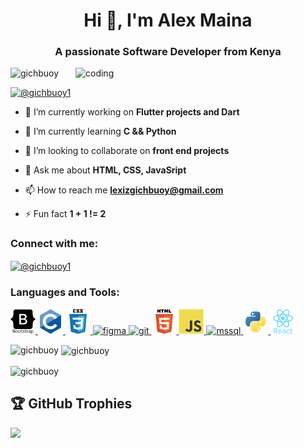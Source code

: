 <h1 align="center">Hi 👋, I'm Alex Maina</h1>
<h3 align="center">A passionate Software Developer from Kenya</h3>
<img align="right" alt="coding" width="400" src="https://cdn.dribbble.com/users/1162077/screenshots/3848914/programmer.gif">

<p align="left"> <img src="https://komarev.com/ghpvc/?username=gichbuoy&label=Profile%20views&color=0e75b6&style=flat" alt="gichbuoy" /> </p>

<p align="left"> <a href="https://twitter.com/@gichbuoy1" target="blank"><img src="https://img.shields.io/twitter/follow/@gichbuoy1?logo=twitter&style=for-the-badge" alt="@gichbuoy1" /></a> </p>

- 🔭 I’m currently working on **Flutter projects and Dart**

- 🌱 I’m currently learning **C && Python**

- 👯 I’m looking to collaborate on **front end projects**

- 💬 Ask me about **HTML, CSS, JavaSript**

- 📫 How to reach me **lexizgichbuoy@gmail.com**

- ⚡ Fun fact **1 + 1 != 2**

<h3 align="left">Connect with me:</h3>
<p align="left">
<a href="https://linkedin/in/alexx-maina" target="blank"><img align="center" src="https://raw.githubusercontent.com/rahuldkjain/github-profile-readme-generator/master/src/images/icons/Social/twitter.svg" alt="@gichbuoy1" height="30" width="40" /></a>
</p>

<h3 align="left">Languages and Tools:</h3>
<p align="left"> <a href="https://getbootstrap.com" target="_blank" rel="noreferrer"> <img src="https://raw.githubusercontent.com/devicons/devicon/master/icons/bootstrap/bootstrap-plain-wordmark.svg" alt="bootstrap" width="40" height="40"/> </a> <a href="https://www.cprogramming.com/" target="_blank" rel="noreferrer"> <img src="https://raw.githubusercontent.com/devicons/devicon/master/icons/c/c-original.svg" alt="c" width="40" height="40"/> </a> <a href="https://www.w3schools.com/css/" target="_blank" rel="noreferrer"> <img src="https://raw.githubusercontent.com/devicons/devicon/master/icons/css3/css3-original-wordmark.svg" alt="css3" width="40" height="40"/> </a> <a href="https://www.figma.com/" target="_blank" rel="noreferrer"> <img src="https://www.vectorlogo.zone/logos/figma/figma-icon.svg" alt="figma" width="40" height="40"/> </a> <a href="https://git-scm.com/" target="_blank" rel="noreferrer"> <img src="https://www.vectorlogo.zone/logos/git-scm/git-scm-icon.svg" alt="git" width="40" height="40"/> </a> <a href="https://www.w3.org/html/" target="_blank" rel="noreferrer"> <img src="https://raw.githubusercontent.com/devicons/devicon/master/icons/html5/html5-original-wordmark.svg" alt="html5" width="40" height="40"/> </a> <a href="https://developer.mozilla.org/en-US/docs/Web/JavaScript" target="_blank" rel="noreferrer"> <img src="https://raw.githubusercontent.com/devicons/devicon/master/icons/javascript/javascript-original.svg" alt="javascript" width="40" height="40"/> </a> <a href="https://www.microsoft.com/en-us/sql-server" target="_blank" rel="noreferrer"> <img src="https://www.svgrepo.com/show/303229/microsoft-sql-server-logo.svg" alt="mssql" width="40" height="40"/> </a> <a href="https://www.python.org" target="_blank" rel="noreferrer"> <img src="https://raw.githubusercontent.com/devicons/devicon/master/icons/python/python-original.svg" alt="python" width="40" height="40"/> </a> <a href="https://reactjs.org/" target="_blank" rel="noreferrer"> <img src="https://raw.githubusercontent.com/devicons/devicon/master/icons/react/react-original-wordmark.svg" alt="react" width="40" height="40"/> </a> </p>

<p><img align="left" src="https://github-readme-stats.vercel.app/api/top-langs?username=gichbuoy&show_icons=true&locale=en&layout=compact" alt="gichbuoy" /></p>

<p>&nbsp;<img align="center" src="https://github-readme-stats.vercel.app/api?username=gichbuoy&show_icons=true&locale=en" alt="gichbuoy" /></p>

<p><img align="center" src="https://github-readme-streak-stats.herokuapp.com/?user=gichbuoy&" alt="gichbuoy" /></p>

## 🏆 GitHub Trophies
![](https://github-profile-trophy.vercel.app/?username=gichbuoy&theme=discord&no-frame=true&no-bg=false&margin-w=4)
